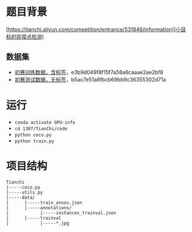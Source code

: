 # 题目背景

[https://tianchi.aliyun.com/competition/entrance/531846/information](小目标的异常点检测)

## 数据集

- [初赛训练数据，含标签](https://tianchi-competition.oss-cn-hangzhou.aliyuncs.com/531846/tile_round1_train_20201231.zip)，e3b9d049f8f15f7a58a6caaae2ae2bf8
- [初赛测试数据，无标签](https://tianchi-competition.oss-cn-hangzhou.aliyuncs.com/531846/tile_round1_testA_20201231.zip)，b5ac7e51a8fbcb69bb9c36355302d71a

# 运行

- `conda activate GPU-info`
- `cd 1307/TianChi/code`
- `python coco.py`
- `python train.py`

# 项目结构

```
Tianchi
|-----coco.py
|-----utils.py
|-----data/
|      |-----train_annos.json
|      |-----annotations/
|            |-----instances_trainval.json
|      |-----trainval
|            |-----*.jpg

```